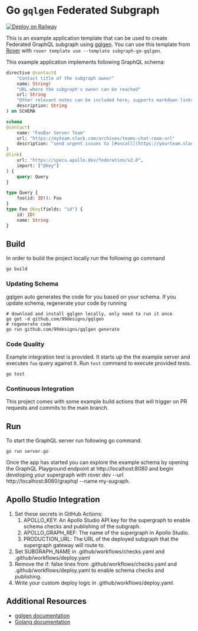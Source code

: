 # Go `gqlgen` Federated Subgraph

[![Deploy on Railway](https://railway.app/button.svg)](https://railway.app/new/template/NMBWQ1?referralCode=xsbY2R)

This is an example application template that can be used to create Federated GraphQL subgraph using [gqlgen](https://gqlgen.com/getting-started/). You can use this template from [Rover](https://www.apollographql.com/docs/rover/commands/template/) with `rover template use --template subgraph-go-gqlgen`.

This example application implements following GraphQL schema:

```graphql
directive @contact(
    "Contact title of the subgraph owner"
    name: String!
    "URL where the subgraph's owner can be reached"
    url: String
    "Other relevant notes can be included here; supports markdown links"
    description: String
) on SCHEMA

schema
@contact(
    name: "FooBar Server Team"
    url: "https://myteam.slack.com/archives/teams-chat-room-url"
    description: "send urgent issues to [#oncall](https://yourteam.slack.com/archives/oncall)."
)
@link(
    url: "https://specs.apollo.dev/federation/v2.0",
    import: ["@key"]
) {
    query: Query
}

type Query {
    foo(id: ID!): Foo
}
type Foo @key(fields: "id") {
    id: ID!
    name: String
}
```

## Build

In order to build the project locally run the following go command

```shell
go build
```

### Updating Schema

gqlgen auto generates the code for you based on your schema. If you update schema, regenerate your code by running

```shell
# download and install gqlgen locally, only need to run it once
go get -d github.com/99designs/gqlgen
# regenerate code
go run github.com/99designs/gqlgen generate
```

### Code Quality

Example integration test is provided. It starts up the the example server and executes `foo` query against it. Run
`test` command to execute provided tests.

```shell
go test
```

### Continuous Integration

This project comes with some example build actions that will trigger on PR requests and commits to the main branch.

## Run

To start the GraphQL server run following go command.

```shell script
go run server.go
```

Once the app has started you can explore the example schema by opening the GraphQL Playground endpoint at http://localhost:8080 and begin developing your supergraph with rover dev --url http://localhost:8080/graphql --name my-sugraph.

## Apollo Studio Integration

1. Set these secrets in GitHub Actions:
    1. APOLLO_KEY: An Apollo Studio API key for the supergraph to enable schema checks and publishing of the subgraph.
    2. APOLLO_GRAPH_REF: The name of the supergraph in Apollo Studio.
    3. PRODUCTION_URL: The URL of the deployed subgraph that the supergraph gateway will route to.
2. Set SUBGRAPH_NAME in .github/workflows/checks.yaml and .github/workflows/deploy.yaml
3. Remove the if: false lines from .github/workflows/checks.yaml and .github/workflows/deploy.yaml to enable schema checks and publishing.
4. Write your custom deploy logic in .github/workflows/deploy.yaml.

## Additional Resources

* [gqlgen documentation](https://gqlgen.com/getting-started/)
* [Golang documentation](https://go.dev/doc/)
